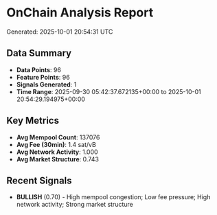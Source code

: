 # OnChain Analysis Report
Generated: 2025-10-01 20:54:31 UTC

## Data Summary
- **Data Points**: 96
- **Feature Points**: 96
- **Signals Generated**: 1
- **Time Range**: 2025-09-30 05:42:37.672135+00:00 to 2025-10-01 20:54:29.194975+00:00

## Key Metrics
- **Avg Mempool Count**: 137076
- **Avg Fee (30min)**: 1.4 sat/vB
- **Avg Network Activity**: 1.000
- **Avg Market Structure**: 0.743

## Recent Signals
- **BULLISH** (0.70) - High mempool congestion; Low fee pressure; High network activity; Strong market structure
